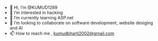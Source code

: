 - 👋 Hi, I’m @KUMUD1289
- 👀 I’m interested in hacking
- 🌱 I’m currently learning ASP.net
- 💞️ I’m looking to collaborate on software development, website desiging and AI
- 📫 How to reach me , kumudbharti2002@gmail.com

<!---
KUMUD06/KUMUD06 is a ✨ special ✨ repository because its `README.md` (this file) appears on your GitHub profile.
You can click the Preview link to take a look at your changes.
--->

